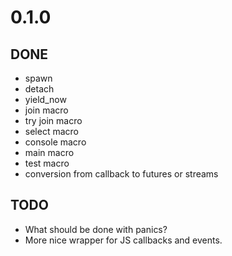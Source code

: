 # 0.1.0

## DONE

-  spawn
-  detach
-  yield\_now
-  join macro
-  try join macro
-  select macro
-  console macro
-  main macro
-  test macro
-  conversion from callback to futures or streams

## TODO

- What should be done with panics?
- More nice wrapper for JS callbacks and events.
